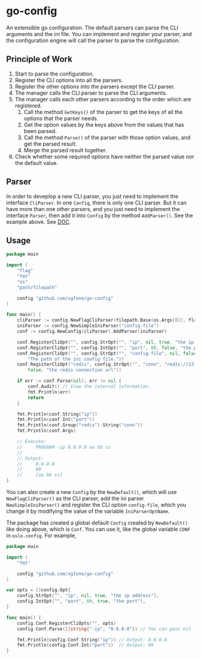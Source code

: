# go-config
An extensible go configuration. The default parsers can parse the CLI arguments and the ini file. You can implement and register your parser, and the configuration engine will call the parser to parse the configuration.


## Principle of Work

1. Start to parse the configuration.
2. Register the CLI options into all the parsers.
3. Register the other options into the parsers except the CLI parser.
4. The manager calls the CLI parser to parse the CLI arguments.
5. The manager calls each other parsers according to the order which are registered.
    1. Call the method `GetKeys()` of the parser to get the keys of all the options that the parser needs.
    2. Get the option values by the keys above from the values that has been parsed.
    3. Call the method `Parse()` of the parser with those option values, and get the parsed result.
    4. Merge the parsed result together.
6. Check whether some required options have neither the parsed value nor the default value.


## Parser

In order to deveplop a new CLI parser, you just need to implement the interface `CliParser`. In one `Config`, there is only one CLI parser. But it can have more than one other parsers, and you just need to implement the interface `Parser`, then add it into `Config` by the method `AddParser()`. See the example above. See [DOC](https://godoc.org/github.com/xgfone/go-config).


## Usage
```go
package main

import (
	"flag"
	"fmt"
	"os"
	"path/filepath"

	config "github.com/xgfone/go-config"
)

func main() {
	cliParser := config.NewFlagCliParser(filepath.Base(os.Args[0]), flag.ExitOnError)
	iniParser := config.NewSimpleIniParser("config-file")
	conf := config.NewConfig(cliParser).AddParser(iniParser)

	conf.RegisterCliOpt("", config.StrOpt("", "ip", nil, true, "the ip address"))
	conf.RegisterCliOpt("", config.IntOpt("", "port", 80, false, "the port"))
	conf.RegisterCliOpt("", config.StrOpt("", "config-file", nil, false,
		"The path of the ini config file."))
	conf.RegisterCliOpt("redis", config.StrOpt("", "conn", "redis://127.0.0.1:6379/0",
		false, "the redis connection url"))

	if err := conf.Parse(nil); err != nil {
		conf.Audit() // View the internal information.
		fmt.Println(err)
		return
	}

	fmt.Println(conf.String("ip"))
	fmt.Println(conf.Int("port"))
	fmt.Println(conf.Group("redis").String("conn"))
	fmt.Println(conf.Args)

	// Execute:
	//     PROGRAM -ip 0.0.0.0 aa bb cc
	//
	// Output:
	//     0.0.0.0
	//     80
	//     [aa bb cc]
}
```

You can also create a new `Config` by the `NewDefault()`, which will use `NewFlagCliParser()` as the CLI parser, add the ini parser `NewSimpleIniParser()` and register the CLI option `config-file`, which you change it by modifying the value of the variable `IniParserOptName`.

The package has created a global default `Config` created by `NewDefault()` like doing above, which is `Conf`. You can use it, like the global variable `CONF` in `oslo.config`. For example,
```go
package main

import (
	"fmt"

	config "github.com/xgfone/go-config"
)

var opts = []config.Opt{
	config.StrOpt("", "ip", nil, true, "the ip address"),
	config.IntOpt("", "port", 80, true, "the port"),
}

func main() {
	config.Conf.RegisterCliOpts("", opts)
	config.Conf.Parse([]string{"-ip", "0.0.0.0"}) // You can pass nil

	fmt.Println(config.Conf.String("ip")) // Output: 0.0.0.0
	fmt.Println(config.Conf.Int("port"))  // Output: 80
}
```
